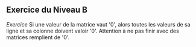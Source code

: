 ## Exercice du Niveau B

*Exercice*
Si une valeur de la matrice vaut '0', alors toutes les valeurs de sa ligne et sa colonne doivent valoir '0'.
Attention à ne pas finir avec des matrices remplient de '0'.


